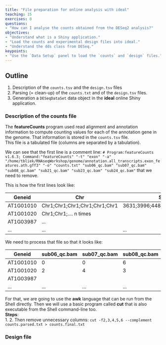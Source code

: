 ```yaml
---
title: "File preparation for online analysis with ideal"
teaching: 15
exercises: 0
questions:
- "How can I analyse the counts obtained from the DESeq2 analysis?"
objectives:
- "Understand what is a Shiny application."
- "Load the counts and experimental design files into ideal."
- "Understand the dds class from DESeq."
keypoints:
- "Use the `Data Setup` panel to load the `counts` and `design` files."
---
```

## Outline
1. Description of the `counts.tsv` and the `design.tsv` files
2. Parsing (= clean-up) of the `counts.txt` and of the `design.tsv` files.
2. Generation a `DESeqDataSet` data object in the __ideal__ online Shiny application.

### Description of the counts file
The __featureCounts__ program used read alignment and annotation information to compute counting values for each of the annotation gene in the genome. That information is stored in the `counts.tsv` file.  
This file is a tabulated file (columns are separated by a tabulation).     


We can see that the first line is a comment line:
` # Program:featureCounts v1.6.3; Command:"featureCounts" "-t" "exon" "-a" "/home/tbliek/RNAseqWorkshop/genome/annotation.all_transcripts.exon_features.ath.gff3" "-o" "counts.txt" "sub06_qc.bam" "sub07_qc.bam" "sub08_qc.bam" "sub21_qc.bam" "sub23_qc.bam" "sub24_qc.bam" ` that we need to remove.

This is how the first lines look like:   

| Geneid    | Chr                           | Start                         | End                           | Strand      | Length | sub06_qc.bam | sub07_qc.bam | sub08_qc.bam | sub21_qc.bam | sub23_qc.bam | sub24_qc.bam |
|-----------|-------------------------------|-------------------------------|-------------------------------|-------------|--------|--------------|--------------|--------------|--------------|--------------|--------------|
| AT1G01010 | Chr1;Chr1;Chr1;Chr1;Chr1;Chr1 | 3631;3996;4486;4706;5174;5439 | 3913;4276;4605;5095;5326;5899 | +;+;+;+;+;+ | 1688   | 0            | 0            | 6            | 6            | 3            | 10           |
| AT1G01020 |  Chr1;Chr1;.... n times       |                               |                               |             |        | 2            | 4            | 3            | 1            | 2            | 1            |
| AT1G03987 | ...                           |                               |                               |             |        |              |              |              |              |              |              |
| ...       | ...                           | ...                           | ...                           | ...         | ...    | ...          | ...          | ...          | ...          | ...          | ...          |




We need to process that file so that it looks like:  

| Geneid    | sub06_qc.bam | sub07_qc.bam | sub08_qc.bam | sub21_qc.bam | sub23_qc.bam | sub24_qc.bam |
|-----------|--------------|--------------|--------------|--------------|--------------|--------------|
| AT1G01010 | 0            | 0            | 6            | 6            | 3            | 10           |
| AT1G01020 | 2            | 4            | 3            | 1            | 2            | 1            |
| AT1G03987 |              |              |              |              |              |              |
| ...       | ...          | ...          | ...          | ...          | ...          | ...          |


For that, we are going to use the __awk__ language that can be run from the Shell directly. Then we will use a basic program called __cut__ that is also executable from the Shell command-line too.   
__Steps__:  
1.
2. Then remove unnecessary columns: `cut -f2,3,4,5,6 --complement counts.parsed.txt > counts.final.txt`

### Design file
